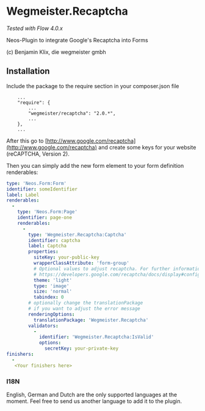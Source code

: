 # Wegmeister.Recaptcha
*Tested with Flow 4.0.x*

Neos-Plugin to integrate Google's Recaptcha into Forms

(c) Benjamin Klix, die wegmeister gmbh


## Installation

Include the package to the require section in your composer.json file
```
    ...
    "require": {
        ...
        "wegmeister/recaptcha": "2.0.*",
        ...
    },
    ...
```

After this go to [http://www.google.com/recaptcha](http://www.google.com/recaptcha) and create some keys for your website (reCAPTCHA, Version 2).

Then you can simply add the new form element to your form definition renderables:
```yaml
type: 'Neos.Form:Form'
identifier: someIdentifier
label: Label
renderables:
  -
    type: 'Neos.Form:Page'
    identifier: page-one
    renderables:
      -
        type: 'Wegmeister.Recaptcha:Captcha'
        identifier: captcha
        label: Captcha
        properties:
          siteKey: your-public-key
          wrapperClassAttribute: 'form-group'
          # Optional values to adjust recaptcha. For further information visit
          # https://developers.google.com/recaptcha/docs/display#config
          theme: 'light'
          type: 'image'
          size: 'normal'
          tabindex: 0
        # optionally change the translationPackage
        # if you want to adjust the error message
        renderingOptions:
          translationPackage: 'Wegmeister.Recaptcha'
        validators:
          -
            identifier: 'Wegmeister.Recaptcha:IsValid'
            options:
              secretKey: your-private-key
finishers:
  -
   <Your finishers here>
```

### I18N

English, German and Dutch are the only supported languages at the moment. Feel free to send us another language to add it to the plugin.



